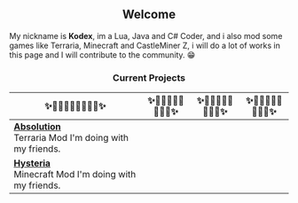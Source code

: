 <h2 align = "center">Welcome</h2>

My nickname is <b>Kodex</b>, im a Lua, Java and C# Coder, and i also mod some games like Terraria, Minecraft and CastleMiner Z, i will do a lot of works in this page and I will contribute to the community. 😁

<h3 align="center">Current Projects</h3>

|✨📌📌📌📌📌📌📌📌✨|✨📌📌📌📌📌📌📌📌✨|✨📌📌📌📌📌📌📌📌✨|✨📌📌📌📌📌📌📌📌✨|
|-----------------------------------------------------------------------------------------------------------------------------------------------------------------------------------------------------------------------------|-----------------------------------------------------------------------------------------------------------------------------------------------------------------------------------------------------------------------------|-----------------------------------------------------------------------------------------------------------------------------------------------------------------------------------------------------------------------------|-----------------------------------------------------------------------------------------------------------------------------------------------------------------------------------------------------------------------------|
|[<b>Absolution</b>](https://github.com/Dustye-0827/AbsolutionMod)<br>Terraria Mod I'm doing with my friends.|<br>
|[<b>Hysteria</b>](https://github.com/MetalDross/HysteriaMC)<br>Minecraft Mod I'm doing with my friends.|<br>
